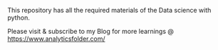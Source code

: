 This repository has all the required materials of the Data science with python.

Please visit & subscribe to my Blog for more learnings  @ https://www.analyticsfolder.com/

